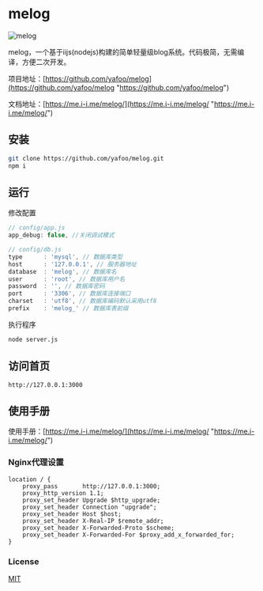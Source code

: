 # melog

![melog](https://me.i-i.me/static/images/melog_360.png "melog")

melog，一个基于iijs(nodejs)构建的简单轻量级blog系统。代码极简，无需编译，方便二次开发。

项目地址：[https://github.com/yafoo/melog](https://github.com/yafoo/melog "https://github.com/yafoo/melog")

文档地址：[https://me.i-i.me/melog/](https://me.i-i.me/melog/ "https://me.i-i.me/melog/")

## 安装

```bash
git clone https://github.com/yafoo/melog.git
npm i
```

## 运行

修改配置

```javascript
// config/app.js
app_debug: false, //关闭调试模式

// config/db.js
type      : 'mysql', // 数据库类型
host      : '127.0.0.1', // 服务器地址
database  : 'melog', // 数据库名
user      : 'root', // 数据库用户名
password  : '', // 数据库密码
port      : '3306', // 数据库连接端口
charset   : 'utf8', // 数据库编码默认采用utf8
prefix    : 'melog_' // 数据库表前缀
```

执行程序

```bash
node server.js
```

## 访问首页

```
http://127.0.0.1:3000
```

## 使用手册

使用手册：[https://me.i-i.me/melog/](https://me.i-i.me/melog/ "https://me.i-i.me/melog/")

### Nginx代理设置

```
location / {
    proxy_pass       http://127.0.0.1:3000;
    proxy_http_version 1.1;
    proxy_set_header Upgrade $http_upgrade;
    proxy_set_header Connection "upgrade";
    proxy_set_header Host $host;
    proxy_set_header X-Real-IP $remote_addr;
    proxy_set_header X-Forwarded-Proto $scheme;
    proxy_set_header X-Forwarded-For $proxy_add_x_forwarded_for;
}
```

### License

[MIT](LICENSE)